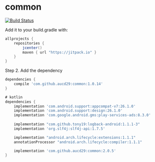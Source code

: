 # common
[![Build Status](https://travis-ci.org/aucd29/common.svg?branch=master)](https://travis-ci.org/aucd29/common)

Add it to your build.gradle with:
```gradle
allprojects {
    repositories {
        jcenter()
        maven { url "https://jitpack.io" }
    }
}
```

Step 2. Add the dependency

```gradle
dependencies {
    compile 'com.github.aucd29:common:1.0.14'
}
```
```gradle
# kotlin
dependencies {
    implementation 'com.android.support:appcompat-v7:26.1.0'
    implementation 'com.android.support:design:26.1.0'
    implementation 'com.google.android.gms:play-services-ads:8.3.0'
    
    implementation "com.github.tony19:logback-android:1.1.1-3"
    implementation 'org.slf4j:slf4j-api:1.7.5'

    implementation "android.arch.lifecycle:extensions:1.1.1"
    annotationProcessor "android.arch.lifecycle:compiler:1.1.1"

    implementation 'com.github.aucd29:common:2.0.5'
}
